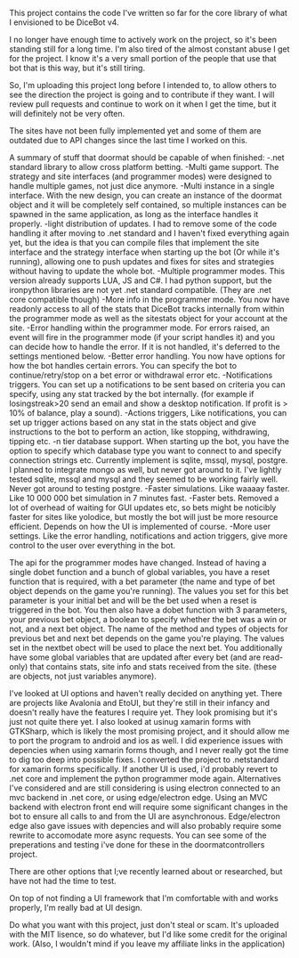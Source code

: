 This project contains the code I've written so far for the core library of what I envisioned to be DiceBot v4. 

I no longer have enough time to actively work on the project, so it's been standing still for a long time.
I'm also tired of the almost constant abuse I get for the project. I know it's a very small portion of the people that use that bot that is this way, but it's still tiring.

So, I'm uploading this project long before I intended to, to allow others to see the direction the project is going and to contribute if they want. I will review pull requests and continue to work on it when I get the time, but it will definitely not be very often.

The sites have not been fully implemented yet and some of them are outdated due to API changes since the last time I worked on this.

A summary of stuff that doormat should be capable of when finished:
-.net standard library to allow cross platform betting.
-Multi game support. The strategy and site interfaces (and programmer modes) were designed to handle multiple games, not just dice anymore.
-Multi instance in a single interface. With the new design, you can create an instance of the doormat object and it will be completely self contained, so multiple instances can be spawned in the same application, as long as the interface handles it properly.
-light distribution of updates. I had to remove some of the code handling it after moving to .net standard and I haven't fixed everything again yet, but the idea is that you can compile files that implement the site interface and the strategy interface when starting up the bot (Or while it's running), allowing one to push updates and fixes for sites and strategies without having to update the whole bot.
-Multiple programmer modes. This version already supports LUA, JS and C#. I had python support, but the ironpython libraries are not yet .net standard compatible. (They are .net core compatible though)
-More info in the programmer mode. You now have readonly access to all of the stats that DiceBot tracks internally from within the programmer mode as well as the sitestats object for your account at the site.
-Error handling within the programmer mode. For errors raised, an event will fire in the programmer mode (if your script handles it) and you can decide how to handle the error. If it is not handled, it's deferred to the settings mentioned below.
-Better error handling. You now have options for how the bot handles certain errors. You can specify the bot to continue/retry/stop on a bet error or withdrawal error etc.
-Notifications triggers. You can set up a notifications to be sent based on criteria you can specify, using any stat tracked by the bot internally. (for example if losingstreak>20 send an email and show a desktop notification. If profit is > 10% of balance, play a sound).
-Actions triggers, Like notifications, you can set up trigger actions based on any stat in the stats object and give instructions to the bot to perform an action, like stopping, withdrawing, tipping etc.
-n tier database support. When starting up the bot, you have the option to specify which database type you want to connect to and specify connection strings etc. Currently implement is sqlite, mssql, mysql, postgre. I planned to integrate mongo as well, but never got around to it. I've lightly tested sqlite, mssql and mysql and they seemed to be working fairly well. Never got around to testing postgre.
-Faster simulations. Like waaaay faster. Like 10 000 000 bet simulation in 7 minutes fast.
-Faster bets. Removed a lot of overhead of waiting for GUI updates etc, so bets might be noticibly faster for sites like yolodice, but mostly the bot will just be more resource efficient. Depends on how the UI is implemented of course.
-More user settings. Like the error handling, notifications and action triggers, give more control to the user over everything in the bot.


The api for the programmer modes have changed. Instead of having a single dobet function and a bunch of global variables, you have a reset function that is required, with a bet parameter (the name and type of bet object depends on the game you're running). The values you set for this bet parameter is your initial bet and will be the bet used when a reset is triggered in the bot. You then also have a dobet function with 3 parameters, your previous bet object, a boolean to specify whether the bet was a win or not, and a next bet object. The name of the method and types of objects for previous bet and next bet depends on the game you're playing. The values set in the nextbet obect will be used to place the next bet. You additionally have some global variables that are updated after every bet (and are read-only) that contains stats, site info and stats received from the site. (these are objects, not just variables anymore).



I've looked at UI options and haven't really decided on anything yet. There are projects like Avalonia and EtoUI, but they're still in their infancy and doesn't really have the features I require yet. They look promising but it's just not quite there yet. I also looked at usinug xamarin forms with GTKSharp, which is likely the most promising project, and it should allow me to port the program to android and ios as well. I did experience issues with depencies when using xamarin forms though, and I never really got the time to dig too deep into possible fixes. I converted the project to .netstandard for xamarin forms specifically. If another UI is used, i'd probably revert to .net core and implement the python programmer mode again.
Alternatives I've considered and are still considering is using electron connected to an mvc backend in .net core, or using edge/electron edge. Using an MVC backend with electron front end will require some significant changes in the bot to ensure all calls to and from the UI are asynchronous. Edge/electron edge also gave issues with depencies and will also probably require some rewrite to accomodate more async requests. You can see some of the preperations and testing i've done for these in the doormatcontrollers project.

There are other options that I;ve recently learned about or researched, but have not had the time to test.

On top of not finding a UI framework that I'm comfortable with and works properly, I'm really bad at UI design.





Do what you want with this project, just don't steal or scam. It's uploaded with the MIT lisence, so do whatever, but I'd like some credit for the original work. (Also, I wouldn't mind if you leave my affiliate links in the application)
